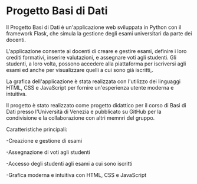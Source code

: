 # Progetto Basi di Dati


Il Progetto Basi di Dati è un'applicazione web sviluppata in Python con il framework Flask, che simula la gestione degli esami universitari da parte dei docenti.

L'applicazione consente ai docenti di creare e gestire esami, definire i loro crediti formativi, inserire valutazioni, e assegnare voti agli studenti. Gli studenti, a loro volta, possono accedere alla piattaforma per iscriversi agli esami ed anche per visualizzare quelli a cui sono già iscritti,.

La grafica dell'applicazione è stata realizzata con l'utilizzo dei linguaggi HTML, CSS e JavaScript per fornire un'esperienza utente moderna e intuitiva.

Il progetto è stato realizzato come progetto didattico per il corso di Basi di Dati presso l'Università di Venezia e pubblicato su GitHub per la condivisione e la collaborazione con altri memnri del gruppo.

Caratteristiche principali:

-Creazione e gestione di esami

-Assegnazione di voti agli studenti

-Accesso degli studenti agli esami a cui sono iscritti

-Grafica moderna e intuitiva con HTML, CSS e JavaScript
